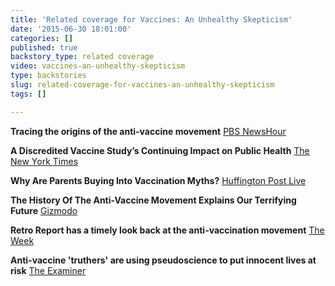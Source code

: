 ```yaml
---
title: 'Related coverage for Vaccines: An Unhealthy Skepticism'
date: '2015-06-30 18:01:00'
categories: []
published: true
backstory_type: related coverage
video: vaccines-an-unhealthy-skepticism
type: backstories
slug: related-coverage-for-vaccines-an-unhealthy-skepticism
tags: []

---
```

**Tracing the origins of the anti-vaccine movement**
[PBS NewsHour](http://www.pbs.org/newshour/bb/tracing-origins-anti-vaccine-movement/)

**A Discredited Vaccine Study’s Continuing Impact on Public Health**
[The New York Times](http://www.nytimes.com/2015/02/02/us/a-discredited-vaccine-studys-continuing-impact-on-public-health.html?rref=collection%2Fcolumn%2Fretro-report&action=click&contentCollection=us&region=stream&module=stream_unit&contentPlacement=10&pgtype=collection)

**Why Are Parents Buying Into Vaccination Myths?**
[Huffington Post Live](http://live.huffingtonpost.com/r/segment/debunking-vaccination-myths-/54cab6f178c90a0ceb000789)

**The History Of The Anti-Vaccine Movement Explains Our Terrifying Future**
[Gizmodo](http://www.examiner.com/article/anti-vaccine-truthers-are-using-pseudoscience-to-put-innocent-lives-at-risk)

**Retro Report has a timely look back at the anti-vaccination movement**
[The Week](http://www.theweek.com/speedreads/537314/retro-report-timely-look-back-antivaccination-movement)

**Anti-vaccine 'truthers' are using pseudoscience to put innocent lives at risk**
[The Examiner](http://www.examiner.com/article/anti-vaccine-truthers-are-using-pseudoscience-to-put-innocent-lives-at-risk)

